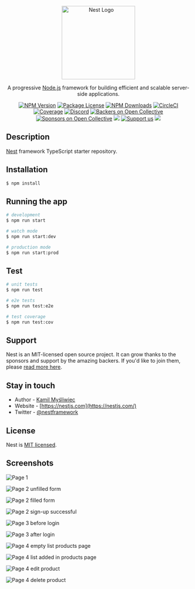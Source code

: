 <p align="center">
  <a href="http://nestjs.com/" target="blank"><img src="https://nestjs.com/img/logo-small.svg" width="200" alt="Nest Logo" /></a>
</p>

[circleci-image]: https://img.shields.io/circleci/build/github/nestjs/nest/master?token=abc123def456
[circleci-url]: https://circleci.com/gh/nestjs/nest

  <p align="center">A progressive <a href="http://nodejs.org" target="_blank">Node.js</a> framework for building efficient and scalable server-side applications.</p>
    <p align="center">
<a href="https://www.npmjs.com/~nestjscore" target="_blank"><img src="https://img.shields.io/npm/v/@nestjs/core.svg" alt="NPM Version" /></a>
<a href="https://www.npmjs.com/~nestjscore" target="_blank"><img src="https://img.shields.io/npm/l/@nestjs/core.svg" alt="Package License" /></a>
<a href="https://www.npmjs.com/~nestjscore" target="_blank"><img src="https://img.shields.io/npm/dm/@nestjs/common.svg" alt="NPM Downloads" /></a>
<a href="https://circleci.com/gh/nestjs/nest" target="_blank"><img src="https://img.shields.io/circleci/build/github/nestjs/nest/master" alt="CircleCI" /></a>
<a href="https://coveralls.io/github/nestjs/nest?branch=master" target="_blank"><img src="https://coveralls.io/repos/github/nestjs/nest/badge.svg?branch=master#9" alt="Coverage" /></a>
<a href="https://discord.gg/G7Qnnhy" target="_blank"><img src="https://img.shields.io/badge/discord-online-brightgreen.svg" alt="Discord"/></a>
<a href="https://opencollective.com/nest#backer" target="_blank"><img src="https://opencollective.com/nest/backers/badge.svg" alt="Backers on Open Collective" /></a>
<a href="https://opencollective.com/nest#sponsor" target="_blank"><img src="https://opencollective.com/nest/sponsors/badge.svg" alt="Sponsors on Open Collective" /></a>
  <a href="https://paypal.me/kamilmysliwiec" target="_blank"><img src="https://img.shields.io/badge/Donate-PayPal-ff3f59.svg"/></a>
    <a href="https://opencollective.com/nest#sponsor"  target="_blank"><img src="https://img.shields.io/badge/Support%20us-Open%20Collective-41B883.svg" alt="Support us"></a>
  <a href="https://twitter.com/nestframework" target="_blank"><img src="https://img.shields.io/twitter/follow/nestframework.svg?style=social&label=Follow"></a>
</p>
  <!--[![Backers on Open Collective](https://opencollective.com/nest/backers/badge.svg)](https://opencollective.com/nest#backer)
  [![Sponsors on Open Collective](https://opencollective.com/nest/sponsors/badge.svg)](https://opencollective.com/nest#sponsor)-->

## Description

[Nest](https://github.com/nestjs/nest) framework TypeScript starter repository.

## Installation

```bash
$ npm install
```

## Running the app

```bash
# development
$ npm run start

# watch mode
$ npm run start:dev

# production mode
$ npm run start:prod
```

## Test

```bash
# unit tests
$ npm run test

# e2e tests
$ npm run test:e2e

# test coverage
$ npm run test:cov
```

## Support

Nest is an MIT-licensed open source project. It can grow thanks to the sponsors and support by the amazing backers. If you'd like to join them, please [read more here](https://docs.nestjs.com/support).

## Stay in touch

- Author - [Kamil Myśliwiec](https://kamilmysliwiec.com)
- Website - [https://nestjs.com](https://nestjs.com/)
- Twitter - [@nestframework](https://twitter.com/nestframework)

## License

Nest is [MIT licensed](LICENSE).

## Screenshots

![Page 1](https://github.com/AlokaRoy/nest-angular-application/assets/55176235/25d6e2d8-0b0d-45a8-85e6-e73509e605f2)

![Page 2 unfilled form](https://github.com/AlokaRoy/nest-angular-application/assets/55176235/4a697a58-139b-4e50-b2bd-8b3ea3941496)

![Page 2 filled form](https://github.com/AlokaRoy/nest-angular-application/assets/55176235/b90bbffc-533d-48c3-85b8-f5078ee46166)

![Page 2 sign-up successful](https://github.com/AlokaRoy/nest-angular-application/assets/55176235/fa84cbb8-b6c2-4855-aed3-2d7e424e96de)

![Page 3 before login](https://github.com/AlokaRoy/nest-angular-application/assets/55176235/6edb8e02-ccab-419f-9125-a26f6f33119a)

![Page 3 after login](https://github.com/AlokaRoy/nest-angular-application/assets/55176235/5857e1c0-d2b6-47c1-a668-962a69506a7b)

![Page 4 empty list products page](https://github.com/AlokaRoy/nest-angular-application/assets/55176235/28f656c5-f2b3-44de-bb2b-cf6fba4bcc22)

![Page 4 list added in products page](https://github.com/AlokaRoy/nest-angular-application/assets/55176235/3f0827dc-0b10-4e99-94f6-3167cfac8527)

![Page 4 edit product](https://github.com/AlokaRoy/nest-angular-application/assets/55176235/87248687-c5cd-48d4-8357-7af5609225f7)

![Page 4 delete product](https://github.com/AlokaRoy/nest-angular-application/assets/55176235/0c2a9083-8e98-4f19-b733-cb1ed679aecc)

